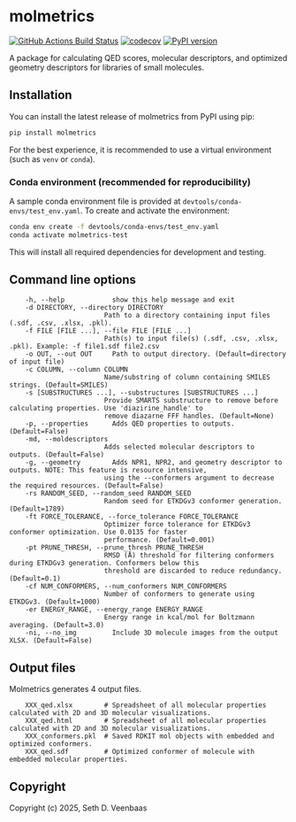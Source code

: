 molmetrics
==============================
[//]: # (Badges)
[![GitHub Actions Build Status](https://github.com/Weeks-UNC/molmetrics/workflows/CI/badge.svg)](https://github.com/Weeks-UNC/molmetrics/actions?query=workflow%3ACI)
[![codecov](https://codecov.io/gh/Weeks-UNC/molmetrics/branch/main/graph/badge.svg)](https://codecov.io/gh/Weeks-UNC/molmetrics/branch/main)
[![PyPI version](https://img.shields.io/pypi/v/molmetrics.svg)](https://pypi.org/project/molmetrics/)


A package for calculating QED scores, molecular descriptors, and optimized geometry descriptors for libraries of small molecules.

## Installation

You can install the latest release of molmetrics from PyPI using pip:

```bash
pip install molmetrics
```

For the best experience, it is recommended to use a virtual environment (such as `venv` or `conda`).

### Conda environment (recommended for reproducibility)

A sample conda environment file is provided at `devtools/conda-envs/test_env.yaml`. To create and activate the environment:

```bash
conda env create -f devtools/conda-envs/test_env.yaml
conda activate molmetrics-test
```

This will install all required dependencies for development and testing.

## Command line options

        -h, --help            show this help message and exit
        -d DIRECTORY, --directory DIRECTORY
                            Path to a directory containing input files (.sdf, .csv, .xlsx, .pkl).
        -f FILE [FILE ...], --file FILE [FILE ...]
                            Path(s) to input file(s) (.sdf, .csv, .xlsx, .pkl). Example: -f file1.sdf file2.csv
        -o OUT, --out OUT     Path to output directory. (Default=directory of input file)
        -c COLUMN, --column COLUMN
                            Name/substring of column containing SMILES strings. (Default=SMILES)
        -s [SUBSTRUCTURES ...], --substructures [SUBSTRUCTURES ...]
                            Provide SMARTS substructure to remove before calculating properties. Use 'diazirine_handle' to
                            remove diazarne FFF handles. (Default=None)
        -p, --properties      Adds QED properties to outputs. (Default=False)
        -md, --moldescriptors
                            Adds selected molecular descriptors to outputs. (Default=False)
        -g, --geometry        Adds NPR1, NPR2, and geometry descriptor to outputs. NOTE: This feature is resource intensive,
                            using the --conformers argument to decrease the required resources. (Default=False)
        -rs RANDOM_SEED, --random_seed RANDOM_SEED
                            Random seed for ETKDGv3 conformer generation. (Default=1789)
        -ft FORCE_TOLERANCE, --force_tolerance FORCE_TOLERANCE
                            Optimizer force tolerance for ETKDGv3 conformer optimization. Use 0.0135 for faster
                            performance. (Default=0.001)
        -pt PRUNE_THRESH, --prune_thresh PRUNE_THRESH
                            RMSD (Å) threshold for filtering conformers during ETKDGv3 generation. Conformers below this
                            threshold are discarded to reduce redundancy. (Default=0.1)
        -cf NUM_CONFORMERS, --num_conformers NUM_CONFORMERS
                            Number of conformers to generate using ETKDGv3. (Default=1000)
        -er ENERGY_RANGE, --energy_range ENERGY_RANGE
                            Energy range in kcal/mol for Boltzmann averaging. (Default=3.0)
        -ni, --no_img         Include 3D molecule images from the output XLSX. (Default=False)

## Output files

Molmetrics generates 4 output files.
        
        XXX_qed.xlsx        # Spreadsheet of all molecular properties calculated with 2D and 3D molecular visualizations.
        XXX_qed.html        # Spreadsheet of all molecular properties calculated with 2D and 3D molecular visualizations.
        XXX_conformers.pkl  # Saved RDKIT mol objects with embedded and optimized conformers.
        XXX_qed.sdf         # Optimized conformer of molecule with embedded molecular properties.

## Copyright

Copyright (c) 2025, Seth D. Veenbaas